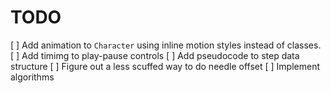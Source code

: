 # TODO

[ ] Add animation to `Character` using inline motion styles instead of classes.
[ ] Add timimg to play-pause controls
[ ] Add pseudocode to step data structure
[ ] Figure out a less scuffed way to do needle offset
[ ] Implement algorithms
